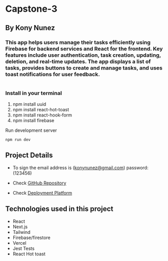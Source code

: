 # Capstone-3 
## By Kony Nunez
### This app helps users manage their tasks efficiently using Firebase for backend services and React for the frontend. Key features include user authentication, task creation, updating, deletion, and real-time updates. The app displays a list of tasks, provides buttons to create and manage tasks, and uses toast notifications for user feedback.


#

### Install in your terminal
1. npm install uuid
2. npm install react-hot-toast
3. npm install react-hook-form
4. npm install firebase 

Run development server
```
npm run dev
```


## Project Details

- To sign the email address is (konynunez@gmail.com)
password: (123456)

- Check  [GitHub Repository]("https://github.com/konynunez/capstone-3.git") 
- Check  [Deployment Platform]("https://capstone-3-sandy.vercel.app")

## Technologies used in this project
- React
- Next.js
- Tailwind
- Firebase/firestore
- Vercel 
- Jest Tests
- React Hot toast